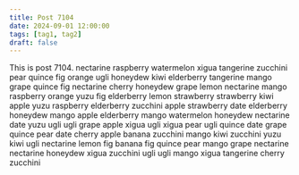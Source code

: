 ```yaml
---
title: Post 7104
date: 2024-09-01 12:00:00
tags: [tag1, tag2]
draft: false
---
```

This is post 7104.
nectarine
raspberry
watermelon
xigua
tangerine
zucchini
pear
quince
fig
orange
ugli
honeydew
kiwi
elderberry
tangerine
mango
grape
quince
fig
nectarine
cherry
honeydew
grape
lemon
nectarine
mango
raspberry
orange
yuzu
fig
elderberry
lemon
strawberry
strawberry
kiwi
apple
yuzu
raspberry
elderberry
zucchini
apple
strawberry
date
elderberry
honeydew
mango
apple
elderberry
mango
watermelon
honeydew
nectarine
date
yuzu
ugli
ugli
grape
apple
xigua
ugli
xigua
pear
ugli
quince
date
grape
quince
pear
date
cherry
apple
banana
zucchini
mango
kiwi
zucchini
yuzu
kiwi
ugli
nectarine
lemon
fig
banana
fig
quince
pear
mango
grape
nectarine
nectarine
honeydew
xigua
zucchini
ugli
ugli
mango
xigua
tangerine
cherry
zucchini
